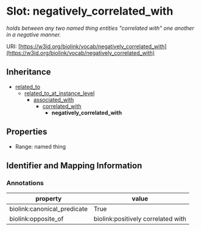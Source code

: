 # Slot: negatively_correlated_with
_holds between any two named thing entities "correlated with" one another in a negative manner._


URI: [https://w3id.org/biolink/vocab/negatively_correlated_with](https://w3id.org/biolink/vocab/negatively_correlated_with)




## Inheritance

* [related_to](related_to.md)
    * [related_to_at_instance_level](related_to_at_instance_level.md)
        * [associated_with](associated_with.md)
            * [correlated_with](correlated_with.md)
                * **negatively_correlated_with**



## Properties

 * Range: named thing



## Identifier and Mapping Information





### Annotations

| property | value |
| --- | --- |
| biolink:canonical_predicate | True |
| biolink:opposite_of | biolink:positively correlated with |


